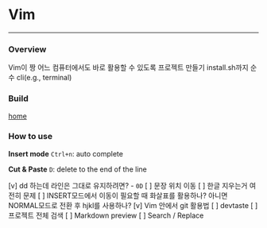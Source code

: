 # Vim

---

### Overview
Vim이 짱
어느 컴퓨터에서도 바로 활용할 수 있도록 프로젝트 만들기 install.sh까지
순수 cli(e.g., terminal)

### Build
[home](https://oognus.github.io)

### How to use

**Insert mode**
`Ctrl+n`: auto complete

**Cut & Paste**
`D`: delete to the end of the line


[v] dd 하는데 라인은 그대로 유지하려면? - `0D`
[ ] 문장 위치 이동
[ ] 한글 지우는거 여전히 문제
[ ] INSERT모드에서 이동이 필요할 때 화살표를 활용하나? 아니면 NORMAL모드로 전환 후 hjkl를 사용하나?
[v] Vim 안에서 git 활용법
[ ] devtaste
[ ] 프로젝트 전체 검색
[ ] Markdown preview
[ ] Search / Replace


